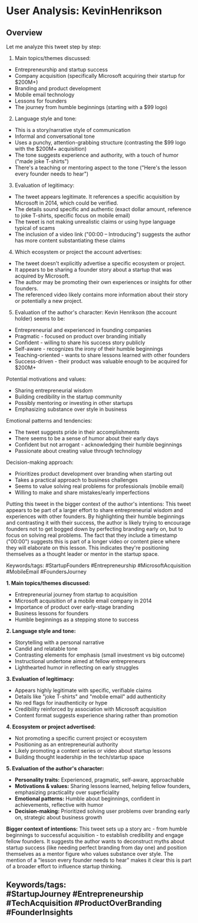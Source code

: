 # User Analysis: KevinHenrikson

## Overview

<think>
Let me analyze this tweet step by step:

1. Main topics/themes discussed:
- Entrepreneurship and startup success
- Company acquisition (specifically Microsoft acquiring their startup for $200M+)
- Branding and product development
- Mobile email technology
- Lessons for founders
- The journey from humble beginnings (starting with a $99 logo)

2. Language style and tone:
- This is a story/narrative style of communication
- Informal and conversational tone
- Uses a punchy, attention-grabbing structure (contrasting the $99 logo with the $200M+ acquisition)
- The tone suggests experience and authority, with a touch of humor ("made joke T-shirts")
- There's a teaching or mentoring aspect to the tone ("Here's the lesson every founder needs to hear")

3. Evaluation of legitimacy:
- The tweet appears legitimate. It references a specific acquisition by Microsoft in 2014, which could be verified.
- The details sound specific and authentic (exact dollar amount, reference to joke T-shirts, specific focus on mobile email)
- The tweet is not making unrealistic claims or using hype language typical of scams
- The inclusion of a video link ("00:00 – Introducing") suggests the author has more content substantiating these claims

4. Which ecosystem or project the account advertises:
- The tweet doesn't explicitly advertise a specific ecosystem or project.
- It appears to be sharing a founder story about a startup that was acquired by Microsoft.
- The author may be promoting their own experiences or insights for other founders.
- The referenced video likely contains more information about their story or potentially a new project.

5. Evaluation of the author's character:
Kevin Henrikson (the account holder) seems to be:
- Entrepreneurial and experienced in founding companies
- Pragmatic - focused on product over branding initially
- Confident - willing to share his success story publicly
- Self-aware - recognizes the irony of their humble beginnings
- Teaching-oriented - wants to share lessons learned with other founders
- Success-driven - their product was valuable enough to be acquired for $200M+

Potential motivations and values:
- Sharing entrepreneurial wisdom
- Building credibility in the startup community
- Possibly mentoring or investing in other startups
- Emphasizing substance over style in business

Emotional patterns and tendencies:
- The tweet suggests pride in their accomplishments
- There seems to be a sense of humor about their early days
- Confident but not arrogant - acknowledging their humble beginnings
- Passionate about creating value through technology

Decision-making approach:
- Prioritizes product development over branding when starting out
- Takes a practical approach to business challenges
- Seems to value solving real problems for professionals (mobile email)
- Willing to make and share mistakes/early imperfections

Putting this tweet in the bigger context of the author's intentions:
This tweet appears to be part of a larger effort to share entrepreneurial wisdom and experiences with other founders. By highlighting their humble beginnings and contrasting it with their success, the author is likely trying to encourage founders not to get bogged down by perfecting branding early on, but to focus on solving real problems. The fact that they include a timestamp ("00:00") suggests this is part of a longer video or content piece where they will elaborate on this lesson. This indicates they're positioning themselves as a thought leader or mentor in the startup space.

Keywords/tags:
#StartupFounders #Entrepreneurship #MicrosoftAcquisition #MobileEmail #FoundersJourney
</think>

**1. Main topics/themes discussed:**
- Entrepreneurial journey from startup to acquisition
- Microsoft acquisition of a mobile email company in 2014
- Importance of product over early-stage branding
- Business lessons for founders
- Humble beginnings as a stepping stone to success

**2. Language style and tone:**
- Storytelling with a personal narrative
- Candid and relatable tone
- Contrasting elements for emphasis (small investment vs big outcome)
- Instructional undertone aimed at fellow entrepreneurs
- Lighthearted humor in reflecting on early struggles

**3. Evaluation of legitimacy:**
- Appears highly legitimate with specific, verifiable claims
- Details like "joke T-shirts" and "mobile email" add authenticity
- No red flags for inauthenticity or hype
- Credibility reinforced by association with Microsoft acquisition
- Content format suggests experience sharing rather than promotion

**4. Ecosystem or project advertised:**
- Not promoting a specific current project or ecosystem
- Positioning as an entrepreneurial authority
- Likely promoting a content series or video about startup lessons
- Building thought leadership in the tech/startup space

**5. Evaluation of the author's character:**
- **Personality traits:** Experienced, pragmatic, self-aware, approachable
- **Motivations & values:** Sharing lessons learned, helping fellow founders, emphasizing practicality over superficiality
- **Emotional patterns:** Humble about beginnings, confident in achievements, reflective with humor
- **Decision-making:** Prioritized solving user problems over branding early on, strategic about business growth

**Bigger context of intentions:**
This tweet sets up a story arc - from humble beginnings to successful acquisition - to establish credibility and engage fellow founders. It suggests the author wants to deconstruct myths about startup success (like needing perfect branding from day one) and position themselves as a mentor figure who values substance over style. The mention of a "lesson every founder needs to hear" makes it clear this is part of a broader effort to influence startup thinking.

**Keywords/tags:**  
#StartupJourney #Entrepreneurship #TechAcquisition #ProductOverBranding #FounderInsights
---
